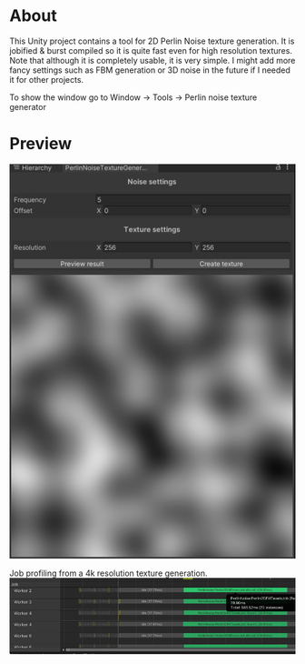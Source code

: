 # About
This Unity project contains a tool for 2D Perlin Noise texture generation. It is jobified & burst compiled so it is quite fast even for high resolution textures. Note that although it is completely usable, it is very simple. I might add more fancy settings such as FBM generation or 3D noise in the future if I needed it for other projects.

To show the window go to Window -> Tools -> Perlin noise texture generator

# Preview
![alt-text](./GithubImgs/Preview.png)

Job profiling from a 4k resolution texture generation.
![alt-text](./GithubImgs/Profiler.png)
